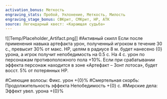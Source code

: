 ```yaml
---
activation_bonus: Меткость
engraving_stats: Пробой, Уклонение, Меткость, Милость
engraving_stage_bonus: СФКрит, СМКрит, HP, АТК
source: Легендарный квест: «Карающая судьба»
---
```

![[Temp/Placeholder_Artifact.png]]
#Активный скилл
Если после применения навыка артефакта урон, полученный игроком в течение 30 с., превысит 30% от макс. HP, целям в радиусе 8 м. будет нанесено {0} урона, а игрок получит непобедимость на 0.5 с. На 4 с. урон по персонажам противоположного пола +10%. Если при срабатывании эффекта персонаж находится в зоне «Артефакт – Зонт лотоса», будет восст. 5% от потерянных HP.

#Сияющие волосы: 
Фикс. урон +{0}%
#Смертельная скорбь: 
Продолжительность эффекта Непобедимость +{0} с.
#Мирские дела: 
Эффект увел. урона +{0}%
